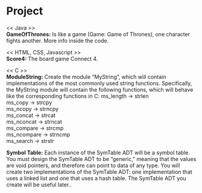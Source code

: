 # Project

<< Java >><br>
**GameOfThrones:** Is like a game (Game: Game of Thrones), one character fights another. More info inside the code.<br>

<< HTML, CSS, Javascript >><br>
**Score4:** The board game Connect 4.<br>

<< C >><br>
**ModuleString:** Create the module “MyString”, which will contain implementations of the most commonly used string functions. Specifically, the MyString module will contain the following functions, which will behave like the corresponding functions in C:
ms_length -> strlen<br>
ms_copy -> strcpy<br>
ms_ncopy -> strncpy<br>
ms_concat -> strcat<br>
ms_nconcat -> strncat<br>
ms_compare -> strcmp<br>
ms_ncompare -> strncmp<br>
ms_search -> strstr<br>

**Symbol Table:** Each instance of the SymTable ADT will be a symbol table. You must design the SymTable ADT to be “generic,” meaning that the values ​​are void pointers, and therefore can point to data of any type. You will create two implementations of the SymTable ADT: one implementation that uses a linked list and one that uses a hash table. The SymTable ADT you create will be useful later..<br>

